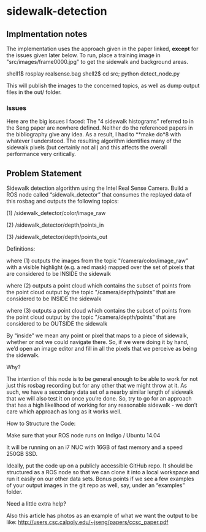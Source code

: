 # sidewalk-detection


## Implmentation notes

The implementation uses the approach given in the paper linked, **except** for the issues given later below. To run, place a training image in "src/images/frame0000.jpg" to get the sidewalk and background areas.

shell1$ rosplay realsense.bag
shell2$ cd src; python detect_node.py

This will publish the images to the concerned topics, as well as dump output files in the out/ folder.

### Issues
Here are the big issues I faced: The "4 sidewalk histograms" referred to in the Seng paper are nowhere defined. Neither do the referenced papers in the bibliography give any idea. As a result, I had to **make do*8 with whatever I understood. The resulting algorithm identifies many of the sidewalk pixels (but certainly not all) and this affects the overall performance very critically. 



## Problem Statement
Sidewalk detection algorithm using the Intel Real Sense Camera. Build a ROS node called “sidewalk_detector” that consumes the replayed data of this rosbag and outputs the following topics:

(1) /sidewalk_detector/color/image_raw

(2) /sidewalk_detector/depth/points_in

(3) /sidewalk_detector/depth/points_out

Definitions: 

where (1) outputs the images from the topic "/camera/color/image_raw” with a visible highlight (e.g. a red mask) mapped over the set of pixels that are considered to be INSIDE the sidewalk

where (2) outputs a point cloud which contains the subset of points from the point cloud output by the topic "/camera/depth/points” that are considered to be INSIDE the sidewalk

where (3) outputs a point cloud which contains the subset of points from the point cloud output by the topic "/camera/depth/points” that are considered to be OUTSIDE the sidewalk

By “inside” we mean any point or pixel that maps to a piece of sidewalk, whether or not we could navigate there. So, if we were doing it by hand, we’d open an image editor and fill in all the pixels that we perceive as being the sidewalk. 

Why?

The intention of this node is to be general enough to be able to work for not just this rosbag recording but for any other that we might throw at it. As such, we have a secondary data set of a nearby similar length of sidewalk that we will also test it on once you’re done. So, try to go for an approach that has a high likelihood of working for any reasonable sidewalk - we don’t care which approach as long as it works well.

How to Structure the Code:

Make sure that your ROS node runs on Indigo / Ubuntu 14.04

It will be running on an i7 NUC with 16GB of fast memory and a speed 250GB SSD.

Ideally, put the code up on a publicly accessible GitHub repo. It should be structured as a ROS node so that we can clone it into a local workspace and run it easily on our other data sets. Bonus points if we see a few examples of your output images in the git repo as well, say, under an “examples” folder.

Need a little extra help?

Also this article has photos as an example of what we want the output to be like: http://users.csc.calpoly.edu/~jseng/papers/ccsc_paper.pdf 

